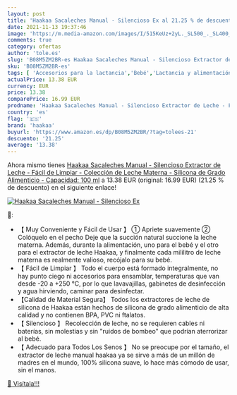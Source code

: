 ```yaml
---
layout: post
title: 'Haakaa Sacaleches Manual - Silencioso Ex al 21.25 % de descuento'
date: 2021-11-13 19:37:46
image: 'https://m.media-amazon.com/images/I/515KeUz+2yL._SL500_._SL400_.jpg'
comments: true
category: ofertas
author: 'tole.es'
slug: 'B08M5ZM2BR-es Haakaa Sacaleches Manual - Silencioso Extractor de Leche -...'
sku: 'B08M5ZM2BR-es'
tags: [ 'Accesorios para la lactancia','Bebé','Lactancia y alimentación','Sacaleches','haakaa','sacaleches', ]
actualPrice: 13.38 EUR
currency: EUR
price: 13.38
comparePrice: 16.99 EUR
prodname: 'Haakaa Sacaleches Manual - Silencioso Extractor de Leche - Fácil de Limpiar - Colección de Leche Materna - Silicona de Grado Alimenticio - Capacidad: 100 ml'
country: 'es'
flag: '🇪🇸'
brand: 'haakaa'
buyurl: 'https://www.amazon.es/dp/B08M5ZM2BR/?tag=tolees-21'
descuento: '21.25'
average: '13.38'
---
```


Ahora mismo tienes [Haakaa Sacaleches Manual - Silencioso Extractor de Leche - Fácil de Limpiar - Colección de Leche Materna - Silicona de Grado Alimenticio - Capacidad: 100 ml](https://www.amazon.es/dp/B08M5ZM2BR/?tag=tolees-21) a 13.38 EUR (original: 16.99 EUR) (21.25 %  de descuento) en el siguiente enlace!

[![Haakaa Sacaleches Manual - Silencioso Ex](https://m.media-amazon.com/images/I/515KeUz+2yL._SL500_._SL400_.jpg)](https://www.amazon.es/dp/B08M5ZM2BR/?tag=tolees-21)

🔎:

- 【 Muy Conveniente y Fácil de Usar 】 ① Apriete suavemente ② Colóquelo en el pecho Deje que la succión natural succione la leche materna. Además, durante la alimentación, uno para el bebé y el otro para el extractor de leche Haakaa, y finalmente cada mililitro de leche materna es realmente valioso, recójalo para su bebé.
- 【 Fácil de Limpiar 】 Todo el cuerpo está formado integralmente, no hay punto ciego ni accesorios para ensamblar, temperaturas que van desde -20 a +250 ℃, por lo que lavavajillas, gabinetes de desinfección y agua hirviendo, caminar para desinfectar.
- 【Calidad de Material Segura】 Todos los extractores de leche de silicona de Haakaa están hechos de silicona de grado alimenticio de alta calidad y no contienen BPA, PVC ni ftalatos.
- 【 Silencioso 】 Recolección de leche, no se requieren cables ni baterías, sin molestias y sin "ruidos de bombeo" que podrían aterrorizar al bebé.
- 【 Adecuado para Todos Los Senos 】 No se preocupe por el tamaño, el extractor de leche manual haakaa ya se sirve a más de un millón de madres en el mundo, 100% silicona suave, lo hace más cómodo de usar, sin el manos.

[🛒 Visítala!!!](https://www.amazon.es/dp/B08M5ZM2BR/?tag=tolees-21)
